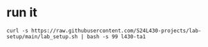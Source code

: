run it
======

```
curl -s https://raw.githubusercontent.com/S24L430-projects/lab-setup/main/lab_setup.sh | bash -s 99 l430-ta1
```
